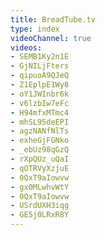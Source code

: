 ```yaml
---
title: BreadTube.tv
type: index
videoChannel: true
videos:
- SEMB1Ky2n1E
- GjNILjFters
- qipuoA9QJeQ
- Z1EplpE1Wy8
- oY1JWInbr6k
- v6lzbIw7eFc
- H94mfxMTmc4
- mhSL95deEPI
- agzNANfNlTs
- exheGjFGNko
- _ebUz98qGzQ
- rXpQUz_uQaI
- qOTRVyXzjuE
- 0QxT9aIowvw
- gx0MLwhvWtY
- 0QxT9aIowvw
- USrdUXH3iqg
- GE5j0LRxR8Y
---
```

